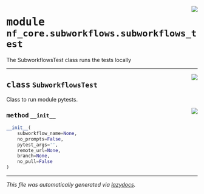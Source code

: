 <!-- markdownlint-disable -->

<a href="../../../../../../tools/nf_core/subworkflows/subworkflows_test.py#L0"><img align="right" style="float:right;" src="https://img.shields.io/badge/-source-cccccc?style=flat-square"></a>

# <kbd>module</kbd> `nf_core.subworkflows.subworkflows_test`

The SubworkflowsTest class runs the tests locally

---

<a href="../../../../../../tools/nf_core/subworkflows/subworkflows_test.py#L9"><img align="right" style="float:right;" src="https://img.shields.io/badge/-source-cccccc?style=flat-square"></a>

## <kbd>class</kbd> `SubworkflowsTest`

Class to run module pytests.

<a href="../../../../../../tools/nf_core/subworkflows/subworkflows_test.py#L14"><img align="right" style="float:right;" src="https://img.shields.io/badge/-source-cccccc?style=flat-square"></a>

### <kbd>method</kbd> `__init__`

```python
__init__(
    subworkflow_name=None,
    no_prompts=False,
    pytest_args='',
    remote_url=None,
    branch=None,
    no_pull=False
)
```

---

_This file was automatically generated via [lazydocs](https://github.com/ml-tooling/lazydocs)._
